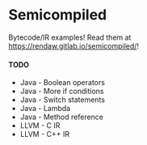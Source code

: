 # Semicompiled

Bytecode/IR examples!  Read them at <https://rendaw.gitlab.io/semicompiled/>!

#### TODO

* Java - Boolean operators
* Java - More if conditions
* Java - Switch statements
* Java - Lambda
* Java - Method reference
* LLVM - C IR
* LLVM - C++ IR
